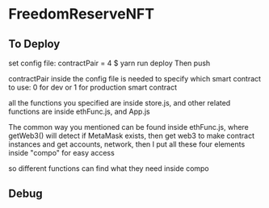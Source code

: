 # FreedomReserveNFT

## To Deploy
set config file: contractPair = 4
$ yarn run deploy
Then push

contractPair inside the config file is needed to specify which smart contract to use: 0 for dev or 1 for production smart contract

all the functions you specified are inside store.js, and other related functions are inside ethFunc.js, and App.js

The common way you mentioned can be found inside ethFunc.js, where getWeb3() will detect if MetaMask exists, then get web3 to make contract instances and get accounts, network, then I put all these four elements inside "compo" for easy access

so different functions can find what they need inside compo

## Debug
